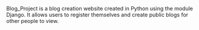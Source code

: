 Blog_Project is a blog creation website created in Python using the module Django. It allows users to register themselves and create public blogs for other people to view.
